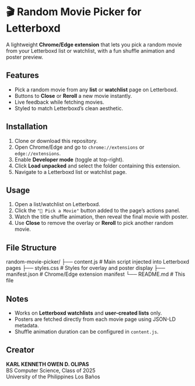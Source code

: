 # 🎬 Random Movie Picker for Letterboxd

A lightweight **Chrome/Edge extension** that lets you pick a random movie from your Letterboxd list or watchlist, with a fun shuffle animation and poster preview.  

## Features

- Pick a random movie from any **list** or **watchlist** page on Letterboxd.  
- Buttons to **Close** or **Reroll** a new movie instantly.  
- Live feedback while fetching movies.  
- Styled to match Letterboxd’s clean aesthetic.  

## Installation

1. Clone or download this repository.  
2. Open Chrome/Edge and go to `chrome://extensions` or `edge://extensions`.  
3. Enable **Developer mode** (toggle at top-right).  
4. Click **Load unpacked** and select the folder containing this extension.  
5. Navigate to a Letterboxd list or watchlist page.  

## Usage

1. Open a list/watchlist on Letterboxd.  
2. Click the `"🎲 Pick a Movie"` button added to the page’s actions panel.  
3. Watch the title shuffle animation, then reveal the final movie with poster.  
4. Use **Close** to remove the overlay or **Reroll** to pick another random movie.  

## File Structure

random-movie-picker/
├── content.js # Main script injected into Letterboxd pages
├── styles.css # Styles for overlay and poster display
├── manifest.json # Chrome/Edge extension manifest
└── README.md # This file

## Notes

- Works on **Letterboxd watchlists** and **user-created lists** only.  
- Posters are fetched directly from each movie page using JSON-LD metadata.  
- Shuffle animation duration can be configured in `content.js`.  

## Creator

**KARL KENNETH OWEN D. OLIPAS**  
BS Computer Science, Class of 2025  
University of the Philippines Los Baños  